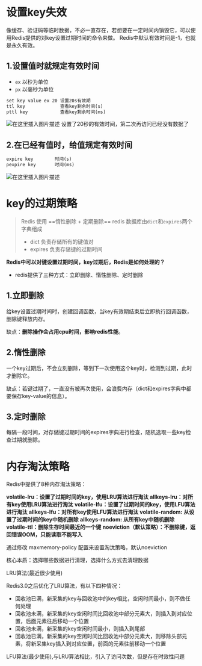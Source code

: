 # 设置key失效
像缓存、验证码等临时数据，不必一直存在，若想要在一定时间内销毁它，可以使用Redis提供的对key设置过期时间的命令来做。
Redis中默认有效时间是-1，也就是永久有效。

## 1.设置值时就规定有效时间
- `ex` 以秒为单位
- `px` 以毫秒为单位

```xml
set key value ex 20 设置20s有效期
ttl key             查看key剩余时间(s)
pttl key            查看key剩余时间(ms)
```

![在这里插入图片描述](https://img-blog.csdnimg.cn/6220fa5fdcda4051a90b514f7865edbe.png)
设置了20秒的有效时间，第二次再访问已经没有数据了
## 2.在已经有值时，给值规定有效时间
```xml
expire key        时间(s) 
pexpire key       时间(ms)
```
![在这里插入图片描述](https://img-blog.csdnimg.cn/064bb6ceaf224f659e391b6b19eb5b7a.png)

# key的过期策略
>Redis 使用 ==惰性删除 + 定期删除==
>redis 数据库由`dict`和`expires`两个字典组成
>- dict 负责存储所有的键值对
>- expires 负责存储键的过期时间
>
**Redis中可以对键设置过期时间，key过期后，Redis是如何处理的？**
- redis提供了三种方式：立即删除、惰性删除、定时删除


## 1.立即删除
给key设置过期时间时，创建回调函数，当key有效期结束后立即执行回调函数，删除键释放内存。

缺点：**删除操作会占用cpu时间，影响redis性能**。


## 2.惰性删除
一个key过期后，不会立刻删除，等到下一次使用这个key时，检测到过期，此时才删除它。

缺点：若键过期了，一直没有被再次使用，会浪费内存（dict和expires字典中都要保存key-value的信息）。

## 3.定时删除
每隔一段时间，对存储键过期时间的expires字典进行检查，随机选取一些key检查过期就删除。

# 内存淘汰策略

Redis中提供了8种内存淘汰策略：

**volatile-lru：设置了过期时间的key，使用LRU算法进行淘汰**
**allkeys-lru：对所有key使用LRU算法进行淘汰**
**volatile-lfu：设置了过期时间的key，使用LFU算法进行淘汰**
**allkeys-lfu：对所有key使用LFU算法进行淘汰**
**volatile-random: 从设置了过期时间的key中随机删除**
**allkeys-random: 从所有key中随机删除**
**volatile-ttl：删除生存时间最近的一个键**
**noeviction（默认策略）：不删除键，返回错误OOM，只能读取不能写入**

通过修改 maxmemory-policy 配置来设置淘汰策略，默认noeviction

核心本质：选择哪些数据进行清理，选择什么方式去清理数据 


LRU算法(最近很少使用)

Redis3.0之后优化了LRU算法，有以下四种情况：

- 回收池已满，新采集的key与回收池中的key相比，空闲时间最小，则不做任何处理
- 回收池未满，新采集的key空闲时间比回收池中部分元素大，则插入到对应位置，后面元素往后移动一个位置
- 回收池未满，新采集的key空闲时间最小，则插入到尾部
- 回收池已满，新采集的key空闲时间比回收池中部分元素大，则移除头部元素，将新采集key插入到对应位置，前面的元素往前移动一个位置
  

LFU算法(最少使用),与LRU算法相比，引入了访问次数，但是存在时效性问题
